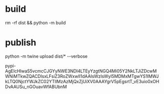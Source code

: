 # build
rm -rf dist && python -m build

# publish
python -m twine upload dist/* --verbose


pypi-AgEIcHlwaS5vcmcCJGYyNWE3NDI4LTEyYzgtNGQ4Mi05Y2NkLTJiZDcwMWNiMTkwZQACDlsxLFsiZ3RoZWxwIl1dAAIsWzIsWyI5MDMxMTgwYS1lMWJkLTQ0NjctYWJkZC02YTllMzAzMjQxZjUiXV0AAAYgrV5pEgsrtT_vE3uio0xOHDvAAUSu_nGOuavWfABUbnM